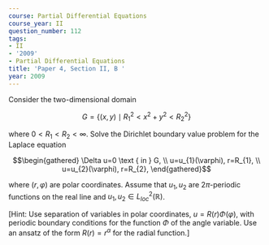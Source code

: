 ```yaml
---
course: Partial Differential Equations
course_year: II
question_number: 112
tags:
- II
- '2009'
- Partial Differential Equations
title: 'Paper 4, Section II, B '
year: 2009
---
```




Consider the two-dimensional domain

$$G=\left\{(x, y) \mid R_{1}^{2}<x^{2}+y^{2}<R_{2}^{2}\right\}$$

where $0<R_{1}<R_{2}<\infty$. Solve the Dirichlet boundary value problem for the Laplace equation

$$\begin{gathered}
\Delta u=0 \text { in } G, \\
u=u_{1}(\varphi), r=R_{1}, \\
u=u_{2}(\varphi), r=R_{2},
\end{gathered}$$

where $(r, \varphi)$ are polar coordinates. Assume that $u_{1}, u_{2}$ are $2 \pi$-periodic functions on the real line and $u_{1}, u_{2} \in L_{l o c}^{2}(\mathbb{R})$.

[Hint: Use separation of variables in polar coordinates, $u=R(r) \Phi(\varphi)$, with periodic boundary conditions for the function $\Phi$ of the angle variable. Use an ansatz of the form $R(r)=r^{\alpha}$ for the radial function.]